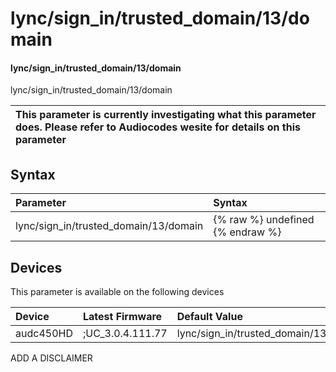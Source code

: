 ﻿---
description: lync/sign_in/trusted_domain/13/domain
search: false
---

# lync/sign_in/trusted_domain/13/domain

#### lync/sign_in/trusted_domain/13/domain

lync/sign_in/trusted_domain/13/domain


| This parameter is currently investigating what this parameter does. Please refer to Audiocodes wesite for details on this parameter | 
| :--- |

## Syntax
| Parameter | Syntax |
| :--- | :--- |
|lync/sign_in/trusted_domain/13/domain | {% raw %} undefined {% endraw %}|

## Devices
This parameter is available on the following devices

| Device | Latest Firmware | Default Value |
|:---|:---|:---|
| audc450HD | ;UC_3.0.4.111.77 | lync/sign_in/trusted_domain/13/domain= 

ADD A DISCLAIMER
